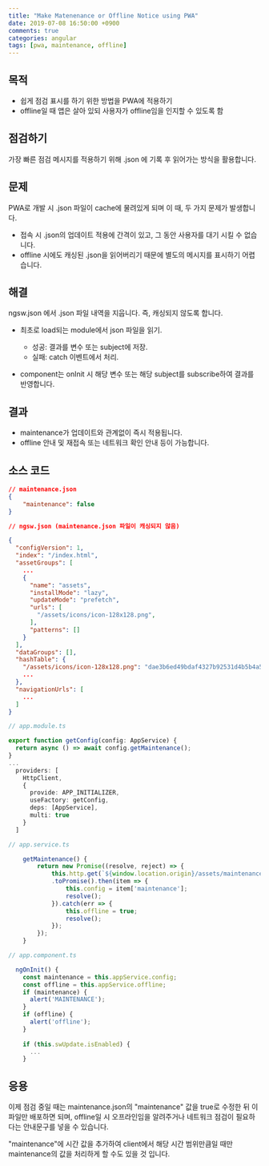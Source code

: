 ```yaml
---
title: "Make Matenenance or Offline Notice using PWA"
date: 2019-07-08 16:50:00 +0900
comments: true
categories: angular
tags: [pwa, maintenance, offline]
---
```




## 목적
  - 쉽게 점검 표시를 하기 위한 방법을 PWA에 적용하기
  - offline일 때 앱은 살아 있되 사용자가 offline임을 인지할 수 있도록 함


## 점검하기
가장 빠른 점검 메시지를 적용하기 위해 .json 에 기록 후 읽어가는 방식을 활용합니다.


## 문제
PWA로 개발 시 .json 파일이 cache에 물려있게 되며 이 때, 두 가지 문제가 발생합니다.

- 접속 시 .json의 업데이트 적용에 간격이 있고, 그 동안 사용자를 대기 시킬 수 없습니다.
- offline 시에도 캐싱된 .json을 읽어버리기 때문에 별도의 메시지를 표시하기 어렵습니다.


## 해결
ngsw.json 에서 .json 파일 내역을 지웁니다. 즉, 캐싱되지 않도록 합니다.

- 최초로 load되는 module에서 json 파일을 읽기.
  - 성공: 결과를 변수 또는 subject에 저장.
  - 실패: catch 이벤트에서 처리.

- component는 onInit 시 해당 변수 또는 해당 subject를 subscribe하여 결과를 반영합니다.

## 결과

- maintenance가 업데이트와 관계없이 즉시 적용됩니다.
- offline 안내 및 재접속 또는 네트워크 확인 안내 등이 가능합니다.


## 소스 코드

```json
// maintenance.json
{
    "maintenance": false
}
```

```json
// ngsw.json (maintenance.json 파일이 캐싱되지 않음)

{
  "configVersion": 1,
  "index": "/index.html",
  "assetGroups": [
    ...
    {
      "name": "assets",
      "installMode": "lazy",
      "updateMode": "prefetch",
      "urls": [
        "/assets/icons/icon-128x128.png",
      ],
      "patterns": []
    }
  ],
  "dataGroups": [],
  "hashTable": {
    "/assets/icons/icon-128x128.png": "dae3b6ed49bdaf4327b92531d4b5b4a5d30c7532",
    ...
  },
  "navigationUrls": [
    ...
  ]
}
```

```ts
// app.module.ts

export function getConfig(config: AppService) {
  return async () => await config.getMaintenance();
}
...
  providers: [
    HttpClient,
    {
      provide: APP_INITIALIZER,
      useFactory: getConfig,
      deps: [AppService],
      multi: true
    }
  ]
```

```ts
// app.service.ts

    getMaintenance() {
        return new Promise((resolve, reject) => {
            this.http.get(`${window.location.origin}/assets/maintenance.json`, { headers: new HttpHeaders({ timeout: `${3000}`})})
            .toPromise().then(item => {
                this.config = item['maintenance'];
                resolve();
            }).catch(err => {
                this.offline = true;
                resolve();
            });
        });
    }
```

```ts
// app.component.ts

  ngOnInit() {
    const maintenance = this.appService.config;
    const offline = this.appService.offline;
    if (maintenance) {
      alert('MAINTENANCE');
    }
    if (offline) {
      alert('offline');
    }
    
    if (this.swUpdate.isEnabled) {
      ...
    }
```


## 응용

이제 점검 중일 때는 maintenance.json의 "maintenance" 값을 true로 수정한 뒤 이 파일만 배포하면 되며, 
offline일 시 오프라인임을 알려주거나 네트워크 점검이 필요하다는 안내문구를 넣을 수 있습니다.

"maintenance"에 시간 값을 추가하여 client에서 해당 시간 범위만큼일 때만 maintenance의 값을 처리하게 할 수도 있을 것 입니다.




